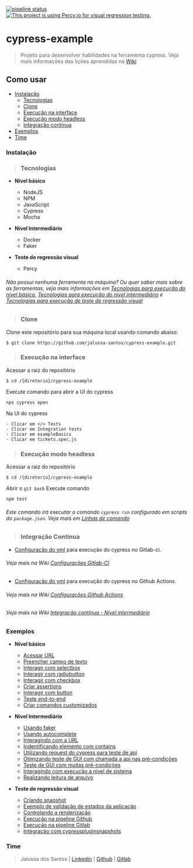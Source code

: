 [![pipeline status](https://github.com/jalussa-santos/cypress-example/actions/workflows/cypressExemploCi.js.yml/badge.svg)](https://github.com/jalussa-santos/cypress-example/actions)   [![This project is using Percy.io for visual regression testing.](https://percy.io/static/images/percy-badge.svg)](https://percy.io/fa97d80b/exemplo-cypress-percy)

# cypress-example
> Projeto para desenvolver habilidades na ferramenta cypress. Veja mais informações das lições aprendidas na [Wiki](https://github.com/jalussa-santos/cypress-example/wiki)

## Como usar
* [Instalação](https://github.com/jalussa-santos/cypress-example/blob/main/README.md#Instalação)
    * [Tecnologias](https://github.com/jalussa-santos/cypress-example/blob/main/README.md#Tecnologias)
    * [Clone](https://github.com/jalussa-santos/cypress-example/blob/main/README.md#Clone)
    * [Execução na interface](https://github.com/jalussa-santos/cypress-example/blob/main/README.md#execu%C3%A7%C3%A3o-na-interface)
    * [Execução modo headless](https://github.com/jalussa-santos/cypress-example/blob/main/README.md#execu%C3%A7%C3%A3o-modo-headless)
    * [Integração contínua](https://github.com/jalussa-santos/cypress-example/blob/main/README.md#integra%C3%A7%C3%A3o-cont%C3%ADnua)
* [Exemplos](https://github.com/jalussa-santos/cypress-example/blob/main/README.md#Exemplos)   
* [Time](https://github.com/jalussa-santos/cypress-example/blob/main/README.md#Time)

### Instalação

>### Tecnologias

* **Nível básico**
    * NodeJS
    * NPM
    * JavaScript
    * Cypress
    * Mocha  

* **Nível Intermediário**
    * Docker
    * Faker

* **Teste de regressão visual**
    * Percy

###### Não possui nenhuma ferramenta na máquina? Ou quer saber mais sobre as ferramentas, veja mais informações em  [Tecnologias para execução do nível básico](https://github.com/jalussa-santos/cypress-example/wiki/Aprendizados-do-n%C3%ADvel-b%C3%A1sico#tecnologias-para-execu%C3%A7%C3%A3o-do-cypress), [Tecnologias para execução do nível intermediário](https://github.com/jalussa-santos/cypress-example/wiki/Aprendizados-do-n%C3%ADvel-intermedi%C3%A1rio#tecnologias-para-execu%C3%A7%C3%A3o) e [Tecnologias para execução de teste de regressão visual](https://github.com/jalussa-santos/cypress-example/wiki/Aprendizados-de-testes-de-regress%C3%A3o-visual#tecnologias-para-execu%C3%A7%C3%A3o)

>### Clone

Clone este repositório para sua máquina local usando comando abaixo:


```
$ git clone https://github.com/jalussa-santos/cypress-example.git
```

>### Execução na interface

Acessar a raiz do repositório
```
$ cd /{diretorio}/cypress-example
```

Execute comando para abrir a UI do cypress
```
npx cypress open
```

Na UI do cypress
```
- Clicar em </> Tests
- Clicar em Integration tests
- Clicar em exampleBasics
- Clicar em tickets.spec.js
```

>### Execução modo headless 

Acessar a raiz do repositório
```
$ cd /{diretorio}/cypress-example
```
Abrir o ```git bash```
Execute comando 
```
npm test
```
###### Este comando irá executar o comando ``` cypress run ``` configurado em scripts do ``` package.json ```. Veja mais em [Linhas de comando](https://docs.cypress.io/guides/guides/command-line#Commands)

>### Integração Contínua


* [Configuração do yml](https://gitlab.com/jalussa.santos/cypress-example/-/blob/master/.gitlab-ci.yml) para execução do cypress no Gitlab-ci. 
###### Veja mais na Wiki [Configurações Gitlab-CI](https://github.com/jalussa-santos/cypress-example/wiki/Aprendizados-do-n%C3%ADvel-b%C3%A1sico#configura%C3%A7%C3%B5es-gitlab-ci)

* [Configuração do yml](https://github.com/jalussa-santos/cypress-example/blob/main/.github/workflows/node.js.yml) para execução do cypress no Github Actions. 

###### Veja mais na Wiki [Configurações Github Actions](https://github.com/jalussa-santos/cypress-example/wiki/Aprendizados-do-n%C3%ADvel-b%C3%A1sico#configura%C3%A7%C3%B5es-github-actions)

###### Veja mais na Wiki [Integração contínua - Nível intermediário](https://github.com/jalussa-santos/cypress-example/wiki/Aprendizados-do-n%C3%ADvel-intermedi%C3%A1rio#integra%C3%A7%C3%A3o-cont%C3%ADnua)

### Exemplos

* **Nível básico**

    * [Acessar URL](https://github.com/jalussa-santos/cypress-example/issues/3)
    * [Preencher campo de texto](https://github.com/jalussa-santos/cypress-example/issues/4)
    * [Interagir com selectbox](https://github.com/jalussa-santos/cypress-example/issues/5)
    * [Interagir com radiobutton](https://github.com/jalussa-santos/cypress-example/issues/6)
    * [Interagir com checkbox](https://github.com/jalussa-santos/cypress-example/issues/7)
    * [Criar assertions](https://github.com/jalussa-santos/cypress-example/issues/8)
    * [Interagir com button](https://github.com/jalussa-santos/cypress-example/issues/9)
    * [Teste end-to-end](https://github.com/jalussa-santos/cypress-example/issues/9)
    * [Criar comandos customizados](https://github.com/jalussa-santos/cypress-example/issues/16)

* **Nível Intermediário**

    * [Usando faker](https://github.com/jalussa-santos/cypress-example/issues/31)
    * [Usando autocomplete](https://github.com/jalussa-santos/cypress-example/issues/31)
    * [Interagindo com a URL](https://github.com/jalussa-santos/cypress-example/issues/31)
    * [Indentificando elemento com contains](https://github.com/jalussa-santos/cypress-example/issues/31)
    * [Utilizando request do cypress para teste de api](https://github.com/jalussa-santos/cypress-example/issues/33)
    * [Otimizando teste de GUI com chamada a api nas pré-condições](https://github.com/jalussa-santos/cypress-example/issues/34)
    * [Teste de GUI com muitas pré-condições](https://github.com/jalussa-santos/cypress-example/issues/35)
    * [Interagindo com execução a nível de sistema](https://github.com/jalussa-santos/cypress-example/issues/36)
    * [Realizando leitura de arquivo](https://github.com/jalussa-santos/cypress-example/issues/36)

* **Teste de regressão visual**

    * [Criando snapshot](https://github.com/jalussa-santos/cypress-example/issues/49)
    * [Exemplo de validação de estados da aplicação](https://github.com/jalussa-santos/cypress-example/issues/51)
    * [Controlando a renderização](https://github.com/jalussa-santos/cypress-example/issues/53)
    * [Execução na pipeline Github](https://github.com/jalussa-santos/cypress-example/issues/56)
    * [Execução na pipeline Gitlab](https://github.com/jalussa-santos/cypress-example/issues/62)
    * [Integração com cypresspluginsnapshots](https://github.com/jalussa-santos/cypress-example/issues/58)


### Time

> Jalussa dos Santos | [Linkedin](https://www.linkedin.com/in/jalussa/) | [Github](https://github.com/jalussa-santos) | [Gitlab](https://gitlab.com/jalussa.santos)
